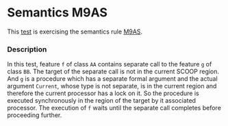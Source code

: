 # Semantics M9AS

This [test](.) is exercising the semantics rule [M9AS](../Readme.md).

### Description

In this test, feature `f` of class `AA` contains separate call to the feature `g` of class `BB`. The target of the separate call is not in the current SCOOP region. And `g` is a procedure which has a separate formal argument and the actual argument `Current`, whose type is not separate, is in the current region and therefore the current processor has a lock on it. So the procedure is executed synchronously in the region of the target by it associated processor. The execution of `f` waits until the separate call completes before proceeding further.
